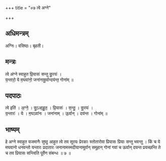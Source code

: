 +++
title = "०७ त्वे अग्ने"

+++
## अधिमन्त्रम्
अग्निः। वसिष्ठः। बृहती।

## मन्त्रः
त्वे अ॑ग्ने स्वाहुत प्रि॒यासः॑ सन्तु सू॒रयः॑ ।  
य॒न्तारो॒ ये म॒घवा॑नो॒ जना॑नामू॒र्वान्दय॑न्त॒ गोना॑म् ॥

## पदपाठः
त्वे इति॑ । अ॒ग्ने॒ । सु॒ऽआ॒हु॒त॒ । प्रि॒यासः॑ । स॒न्तु॒ । सू॒रयः॑ ।  
य॒न्तारः॑ । ये । म॒घऽवा॑नः । जना॑नाम् । ऊ॒र्वान् । दय॑न्त । गोना॑म् ॥

## भाष्यम्
हे अग्ने स्वाहुत यजमानैः सुष्ठु आहुत त्वे तव सूरयः प्रेरकाः स्तोतारोवा प्रियासः प्रियाः सन्तु भवन्तु । किं च ये मघवानो धनवन्तो यन्तारः प्रदातारः जनानामस्मदीयानामूर्वान् समूहान् गोनां गवां च ऊर्वान् दयन्त प्रयच्छन्ति ते च तव प्रियासः सन्त्विति पूर्वेण संबन्धः ॥ ७ ॥